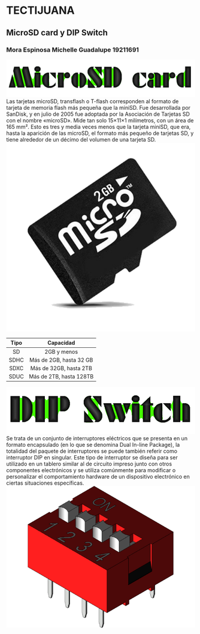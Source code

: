 # TECTIJUANA
## MicroSD card y DIP Switch
### Mora Espinosa Michelle Guadalupe 19211691
![](images/Titulo1.gif)
Las tarjetas microSD, transflash o T-flash corresponden al formato de tarjeta de memoria flash más pequeña que la miniSD.
Fue desarrollada por SanDisk, y en julio de 2005 fue adoptada por la Asociación de Tarjetas SD con el nombre «microSD».
Mide tan solo 15×11×1 milímetros, con un área de 165 mm². Esto es tres y media veces menos que la tarjeta miniSD, que era, hasta la aparición de las microSD, el formato más pequeño de tarjetas SD, y tiene alrededor de un décimo del volumen de una tarjeta SD.
![](images/SDCard.png)

| **Tipo** |      **Capacidad**      |
|:--------:|:-----------------------:|
|    SD    | 2GB y menos             |
|   SDHC   | Más de 2GB, hasta 32 GB |
|   SDXC   | Más de 32GB, hasta 2TB  |
|   SDUC   | Más de 2TB, hasta 128TB |

![](images/Titulo2.gif)
Se trata de un conjunto de interruptores eléctricos que se presenta en un formato encapsulado (en lo que se denomina Dual In-line Package), la totalidad del paquete de interruptores se puede también referir como interruptor DIP en singular.
  Este tipo de interruptor se diseña para ser utilizado en un tablero similar al de circuito impreso junto con otros componentes electrónicos y se utiliza comúnmente para modificar o personalizar el comportamiento hardware de un dispositivo electrónico en ciertas situaciones específicas. 
![](images/DIPSwitch.png)
